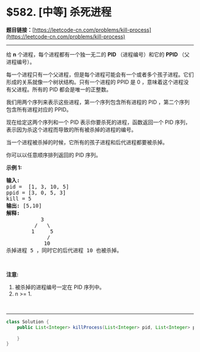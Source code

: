 # $582. [中等] 杀死进程

**题目链接：**[https://leetcode-cn.com/problems/kill-process](https://leetcode-cn.com/problems/kill-process)

---

<div class="content__1Y2H">
 <div class="notranslate">
  <p>给&nbsp;<strong>n</strong>&nbsp;个进程，每个进程都有一个独一无二的 <strong>PID </strong>（进程编号）和它的&nbsp;<strong>PPID&nbsp;</strong>（父进程编号）。</p> 
  <p>每一个进程只有一个父进程，但是每个进程可能会有一个或者多个孩子进程。它们形成的关系就像一个树状结构。只有一个进程的 PPID 是 0 ，意味着这个进程没有父进程。所有的 PID 都会是唯一的正整数。</p> 
  <p>我们用两个序列来表示这些进程，第一个序列包含所有进程的 PID ，第二个序列包含所有进程对应的 PPID。</p> 
  <p>现在给定这两个序列和一个 PID 表示你要杀死的进程，函数返回一个 PID 序列，表示因为杀这个进程而导致的所有被杀掉的进程的编号。</p> 
  <p>当一个进程被杀掉的时候，它所有的孩子进程和后代进程都要被杀掉。</p> 
  <p>你可以以任意顺序排列返回的 PID 序列。</p> 
  <p><strong>示例 1:</strong></p> 
  <pre class="language-text"><strong>输入:</strong> 
pid =  [1, 3, 10, 5]
ppid = [3, 0, 5, 3]
kill = 5
<strong>输出:</strong> [5,10]
<strong>解释:</strong> 
           3
         /   \
        1     5
             /
            10
杀掉进程 5 ，同时它的后代进程 10 也被杀掉。
</pre> 
  <p>&nbsp;</p> 
  <p><strong>注意:</strong></p> 
  <ol> 
   <li>被杀掉的进程编号一定在&nbsp;PID 序列中。</li> 
   <li>n &gt;= 1.</li> 
  </ol> 
  <p>&nbsp;</p> 
 </div>
</div>

---

```java
class Solution {
    public List<Integer> killProcess(List<Integer> pid, List<Integer> ppid, int kill) {
        
    }
}
```